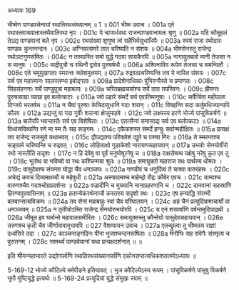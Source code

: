 अध्यायः 169

भीष्मेण पाण्डवसेनायां रथातिरथसंख्यानम् ॥ 1 ॥
001   	भीष्म उवाच ।
001a	एते रथास्तवाख्यातास्तथैवातिरथा नृप ।
001c	ये चाप्यर्धरथा राजन्पाण्डवानामतः श्रृणु ॥
002a	यदि कौतूहलं तेऽद्य पाण्डवानां बले नृप ।
002c	रथसंख्यां शृणुष्व त्वं सहैभिर्वसुधाधिपैः ॥
003a	स्वयं राजा रथोदारः पाण्डवः कुन्तनन्दनः ।
003c	अग्निवत्समरे तात चरिष्यति न संशयः ॥
004a	भीमसेनस्तु राजेन्द्र रथोऽष्टगुणसंमितः ।
004c	न तस्यास्ति समो युद्धे गदया सायकैरपि ॥
005a	नागायुतबलो मानी तेजसा न स मानुषः ।
005c	माद्रीपुत्रौ च रथिनौ द्वावेव पुरुषर्षभौ ॥
006a	अश्विनाविव रूपेण तेजसा च समन्वितौ ।
006c	एते चमूमुखगताः स्मरन्तः क्लेशमुत्तमम् ॥
007a	रुद्रवत्प्रचरिष्यन्ति तत्र मे नास्ति संशयः ।
007c	सर्व एव महात्मानः सालस्तम्भा इवोद्गताः ॥
008a	प्रादेशेनाधिकाः पुंभिरन्यैस्ते च प्रमाणतः ।
008c	सिंहसंहननाः सर्वे पाण्डुपुत्रा महाबलाः ॥
009a	चरितब्रह्मचर्याश्च सर्वे तात तपस्विनः ।
009c	ह्रीमन्तः पुरुषव्याघ्रा व्याघ्रा इव बलोत्कटाः ॥
010a	जवे प्रहारे संमर्दे सर्व एवातिमानुषाः ।
010c	सर्वैर्जिता महीपाला दिग्जये भरतर्षभ ॥
011a	न चैषां पुरुषाः केचिदायुधानि गदाः शरान् ।
011c	विषहन्ति सदा कर्तुमधिज्यान्यपि कौरव ॥
012a	उद्यन्तुं वा गदा गुर्वीः शरान्वा क्षेप्तुमाहवे ।
012c	जवे लक्ष्यस्य हरणे भोज्ये पांसुविकर्षणे ॥
013a	बालैरपि भवन्तस्तैः सर्व एव विशेषिताः ।
013c	एतत्सैन्यं समासाद्य सर्व एव बलोत्कटाः ॥
014a	विध्वंसयिष्यन्ति रणे मा स्म तैः सह सङ्गमः ।
014c	एकैकशस्त संमर्दे हन्युः सर्वान्महीक्षितः ॥
015a	प्रत्यक्षं तव राजेन्द्र राजसूये यथाभवत् ।
015c	द्रौपद्याश्च परिक्लेशं द्यूते च परुषा गिरः ॥
016a	ते स्मरन्तश्च सङ्ग्रामे चरिष्यन्ति च रुद्रवत् ।
016c	लोहिताक्षो गुडाकेशो नारायणसहायवान् ॥
017a	उभयोः सेनयोर्वीरो रथो नास्तीति तादृशः ।
017c	न हि देवेषु वा पूर्वं मनुष्येषूरगेषु च ॥
018a	राक्षसेष्वथ यक्षेषु नरेषु कुत एव तु ।
018c	भूतोथ वा भविष्यो वा रथः कश्चिन्मया श्रुतः ॥
019a	समायुक्तो महाराज रथः पार्थस्य धीमतः ।
019c	वासुदेवश्च संयन्ता योद्धा चैव धनञ्जयः ॥
020a	गाण्डीवं च धनुर्दिव्यं ते चाश्वा वातरंहसः ।
020c	अभेद्यं कवचं दिव्यमक्षय्यौ च महेषुधी ॥
021a	अस्त्रग्रामश्च माहेन्द्रो रौद्रः कौबेर एवच ।
021c	याम्यश्च वारुणश्चैव गदाश्चोग्रप्रदर्शनाः ॥
022a	वज्रादीनि च मुख्यानि नानाप्रहरणानि च ।
022c	दानवानां सहस्राणि हिरण्यपुरवासिनाम् ॥
023a	हतान्येकरथेनाजौ कस्तस्य सदृशो रथः ।
023c	एष हन्याद्धि संरम्भी बलवान्सत्यविक्रमः ॥
024a	तव सेनां महाबाहुः स्वां चैव परिपालयन् ।
024c	अहं चैनं प्रत्युदियामाचार्यो वा धनञ्जयम् ॥
025a	न तृतीयोऽस्ति राजेन्द्र सेनयोरुभयोरपि ।
025c	य एनं शरवर्षाणि वर्षन्तमुदियाद्रथी ॥
026a	जीमूत इव घर्मान्ते महावातसमीरितः ।
026c	समायुक्तस्तु कौन्तेयो वासुदेवसहायवान् ।
026e 	तरुणश्च कृती चैव जीर्णावावामुभावपि ॥
027   	वैशम्पायन उवाच ।
027a	एतच्छ्रुत्वा तु भीष्मस्य राज्ञां दध्वंसिरे तदा ।
027c	काञ्चनाङ्गदिनः पीना भुजाश्चन्दनरूषिताः ॥
028a	मनोभिः सह संवेगैः संस्मृत्य च पुरातनम् ।
028c	सामर्थ्यं पाण्डवेयानां यथा प्रत्यक्षदर्शनात् ॥ ॥

इति श्रीमन्महाभारते उद्योगपर्वणि रथातिरथसंख्यानपर्वणि एकोनसप्तत्यधिकशततमोऽध्यायः ॥

5-169-12 भोज्ये कौटिल्ये मर्मपीडने इतियावत् । भुज कौटिल्येऽस्य रूपम् । पांसुविकर्षणे पांसुषु विकर्षणे भूमौ मुष्टियुद्धे इत्यर्थः ॥ 5-169-24 प्रत्युदियां युद्धे संमुखः स्याम् ॥
